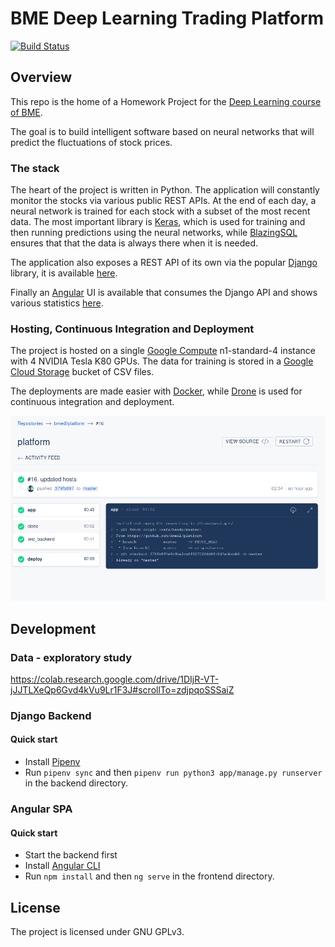 # BME Deep Learning Trading Platform

[![Build Status](https://cicd.bmedl.soothingblue.space/api/badges/bmedl/platform/status.svg)](https://cicd.bmedl.soothingblue.space/bmedl/platform)

## Overview

This repo is the home of a Homework Project for the [Deep Learning course of BME](http://smartlab.tmit.bme.hu/oktatas-deep-learning-nagy-hazi). 

The goal is to build intelligent software based on neural networks that will predict the fluctuations of stock prices.

### The stack

The heart of the project is written in Python. The application will constantly monitor the stocks via various public REST APIs. At the end of each day, a neural network is trained for each stock with a subset of the most recent data.
The most important library is [Keras](https://keras.io/), which is used for training and then running predictions using the neural networks, while [BlazingSQL](https://blazingsql.com/) ensures that that the data is always there when it is needed.

The application also exposes a REST API of its own via the popular [Django](https://www.djangoproject.com/) library, it is available [here](https://api.bmedl.soothingblue.space).

Finally an [Angular](https://angular.io/) UI is available that consumes the Django API and shows various statistics [here](https://app.bmedl.soothingblue.space).

### Hosting, Continuous Integration and Deployment

The project is hosted on a single [Google Compute](https://cloud.google.com/compute/) n1-standard-4 instance with 4 NVIDIA Tesla K80 GPUs. The data for training is stored in a [Google Cloud Storage](https://cloud.google.com/storage/) bucket of CSV files.

The deployments are made easier with [Docker](https://docker.com), while [Drone](https://drone.io) is used for continuous integration and deployment.

![Drone Pipelines](/assets/drone.png?raw=true "Drone Pipeline")

## Development

### Data - exploratory study
https://colab.research.google.com/drive/1DIjR-VT-jJJTLXeQp6Gvd4kVu9Lr1F3J#scrollTo=zdjpqoSSSaiZ

### Django Backend

#### Quick start

- Install [Pipenv](https://docs.pipenv.org/en/latest/install/#installing-pipenv)
- Run `pipenv sync` and then `pipenv run python3 app/manage.py runserver` in the backend directory.

### Angular SPA

#### Quick start

- Start the backend first
- Install [Angular CLI](https://cli.angular.io/)
- Run `npm install` and then `ng serve` in the frontend directory.

## License

The project is licensed under GNU GPLv3.
